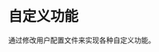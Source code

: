 # 自定义功能

<!--
Author: amoblin
create time: 2015-08-13 08:21:55

This file is created by Marboo<http://marboo.io> template file $MARBOO_HOME/.media/starts/default.md
本文件由 Marboo<http://marboo.io> 模板文件 $MARBOO_HOME/.media/starts/default.md 创建
-->

通过修改用户配置文件来实现各种自定义功能。
